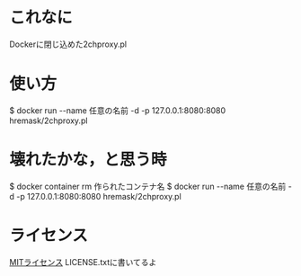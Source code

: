 # これなに

Dockerに閉じ込めた2chproxy.pl

# 使い方

$ docker run --name 任意の名前 -d -p 127.0.0.1:8080:8080 hremask/2chproxy.pl

# 壊れたかな，と思う時

$ docker container rm 作られたコンテナ名
$ docker run --name 任意の名前 -d -p 127.0.0.1:8080:8080 hremask/2chproxy.pl

# ライセンス

[MITライセンス](https://opensource.org/licenses/mit-license.php)
LICENSE.txtに書いてるよ
